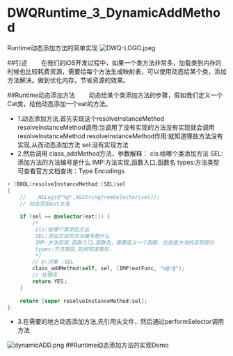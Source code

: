 # DWQRuntime_3_DynamicAddMethod
Runtime动态添加方法的简单实现
![DWQ-LOGO.jpeg](http://upload-images.jianshu.io/upload_images/2231137-1545493cd60adb2b.jpeg?imageMogr2/auto-orient/strip%7CimageView2/2/w/1240)

##引述
  在我们的iOS开发过程中，如果一个类方法非常多，加载类到内存的时候也比较耗费资源，需要给每个方法生成映射表，可以使用动态给某个类，添加方法解决。做到优化内存，节省资源的效果。

##Runtime动态添加方法
  动态给某个类添加方法的步骤，假如我们定义一个Cat类，给他动态添加一个eat的方法。
- 1.动态添加方法,首先实现这个resolveInstanceMethod
 resolveInstanceMethod调用:当调用了没有实现的方法没有实现就会调用resolveInstanceMethod
 resolveInstanceMethod作用:就知道哪些方法没有实现,从而动态添加方法
 sel:没有实现方法
- 2.然后调用 class_addMethod方法，参数解释：
         cls:给哪个类添加方法
         SEL:添加方法的方法编号是什么
         IMP:方法实现,函数入口,函数名
         types:方法类型   可查看官方文档查询：Type Encodings

```objective-c
+ (BOOL)resolveInstanceMethod:(SEL)sel
{
    //    NSLog(@"%@",NSStringFromSelector(sel));
    // 动态添加eat方法
    
    if (sel == @selector(eat:)) {
        /*
         cls:给哪个类添加方法
         SEL:添加方法的方法编号是什么
         IMP:方法实现,函数入口,函数名，需要定义一个函数，也就是方法的实现部分
         types:方法类型,如何知道类型，
         */
        // @:对象 :SEL
        class_addMethod(self, sel, (IMP)eatFunc, "v@:@");    
        // 处理完
        return YES；
    }
    
    return [super resolveInstanceMethod:sel];
}

```
- 3.在需要的地方动态添加方法,先引用头文件，然后通过performSelector调用方法

![dynamicADD.png](http://upload-images.jianshu.io/upload_images/2231137-6a5262f541e930f8.png?imageMogr2/auto-orient/strip%7CimageView2/2/w/400)
##Runtime动态添加方法的实现Demo
